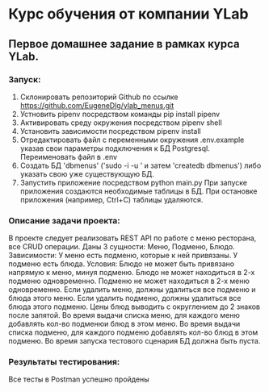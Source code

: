 # Курс обучения от компании YLab

## Первое домашнее задание в рамках курса YLab.

### Запуск:

1. Склонировать репозиторий Github по ссылке https://github.com/EugeneDlg/ylab_menus.git
2. Устновить pipenv посредством команды pip install pipenv
3. Активировать среду окружения посредством pipenv shell
4. Установить зависимости посредством pipenv install
5. Отредактировать файл с переменными окружения .env.example указав свои параметры подключения к БД Postgresql. Переименовать файл в .env
6. Создать БД 'dbmenus' ('sudo -i -u <USER>' и затем 'createdb dbmenus') либо указать свою уже существующую БД.
7. Запустить приложение посредством python main.py
При запуске приложения создаются необходимые таблицы в БД. При остановке приложения (например, Ctrl+C) таблицы удаляются.


### Описание задачи проекта:

В проекте следует реализовать REST API по работе с меню ресторана, все CRUD операции. 
Даны 3 сущности: Меню, Подменю, Блюдо. 
Зависимости: У меню есть подменю, которые к ней привязаны. У подменю есть блюда. Условия: Блюдо не может быть привязано напрямую к меню, минуя подменю. Блюдо не может находиться в 2-х подменю одновременно. Подменю не может находиться в 2-х меню одновременно. Если удалить меню, должны удалиться все подменю и блюда этого меню. Если удалить подменю, должны удалиться все блюда этого подменю. Цены блюд выводить с округлением до 2 знаков после запятой. Во время выдачи списка меню, для каждого меню добавлять кол-во подменюи блюд в этом меню. Во время выдачи списка подменю, для каждого подменю добавлять кол-во блюд в этом подменю. 
Во время запуска тестового сценария БД должна быть пуста.

### Результаты тестирования:
Все тесты в Postman успешно пройдены 
